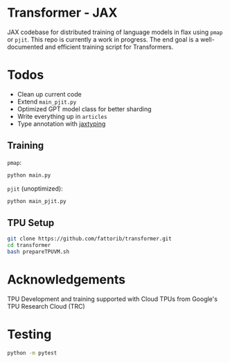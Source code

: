 # Transformer - JAX

JAX codebase for distributed training of language models in flax using ```pmap``` or ```pjit```. This repo is currently a work in progress. The end goal is a well-documented and efficient training script for Transformers.

# Todos
- Clean up current code
- Extend ```main_pjit.py```
- Optimized GPT model class for better sharding 
- Write everything up in ```articles```
- Type annotation with [jaxtyping](https://github.com/google/jaxtyping)

## Training 

```pmap```:

```bash 
python main.py
```

```pjit``` (unoptimized):

```bash 
python main_pjit.py 
```


## TPU Setup

```bash
git clone https://github.com/fattorib/transformer.git
cd transformer 
bash prepareTPUVM.sh
```

# Acknowledgements
TPU Development and training supported with Cloud TPUs from Google's TPU Research Cloud (TRC)


# Testing
```bash 
python -m pytest
```

